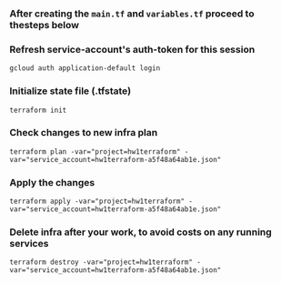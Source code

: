 ### After creating the `main.tf` and `variables.tf` proceed to thesteps below

### Refresh service-account's auth-token for this session
`gcloud auth application-default login`

### Initialize state file (.tfstate)
`terraform init`

### Check changes to new infra plan
`terraform plan -var="project=hw1terraform" -var="service_account=hw1terraform-a5f48a64ab1e.json"`

### Apply the changes
`terraform apply -var="project=hw1terraform" -var="service_account=hw1terraform-a5f48a64ab1e.json"`

### Delete infra after your work, to avoid costs on any running services
`terraform destroy -var="project=hw1terraform" -var="service_account=hw1terraform-a5f48a64ab1e.json"`
